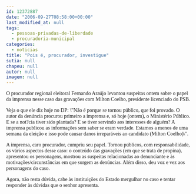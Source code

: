 ```yaml
---
id: 12372887
date: "2006-09-27T08:58:00+00:00"
last_modified_at: null
tags:
  - pessoas-privadas-de-liberdade
  - procuradoria-municipal
categories:
  - noticias
title: "Pois é, procurador, investigue"
sutia: null
chapeu: null
autor: null
imagem: null
---
```

<p><P><FONT face=Verdana>O procurador regional eleitoral Fernando Araújo levantou suspeitas ontem sobre o papel da imprensa nesse caso das gravações com Milton Coelho, presidente licenciado do PSB.</FONT></P></p>
<p><P><FONT face=Verdana>Veja o que ele diz hoje no DP: \"Não é porque se tornou público, que foi provado. O autor da denúncia procurou primeiro a imprensa e, só hoje (ontem), o Ministério Público. E se a not?cia tiver sido plantada? E se tiver servindo aos interesses de alguém? A imprensa publicou as informações sem saber se eram verdade. Estamos a menos de uma semana da eleição e isso pode causar danos irreparáveis ao candidato (Milton Coelho)\".</FONT></P></p>
<p><P><FONT face=Verdana>A imprensa, caro procurador, cumpriu seu papel. Tornou públicos, com responsabilidade, os vários aspectos desse caso: o conteúdo das gravações (em que se trata de propina), apresentou os personagens, mostrou as suspeitas relacionadas ao denunciante e às motivações/circunstâncias em que surgem as denúncias. Além disso, deu voz e vez aos personagens do caso.</FONT></P></p>
<p><P><FONT face=Verdana>Agora, não resta dúvida, cabe às instituições do Estado mergulhar no caso e tentar responder às dúvidas que o senhor apresenta.</FONT></P> </p>
